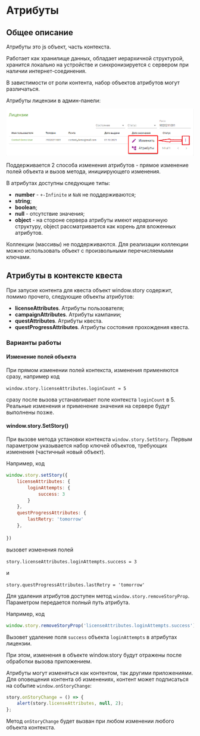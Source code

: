 
# Атрибуты

## Общее описание

Атрибуты это js объект, часть контекста.

Работает как хранилище данных, обладает иерархичной структурой, хранится локально на устройстве и синхронизируется с сервером при наличии интернет-соединения.

В завистимости от роли контента, набор объектов атрибутов могут различаться.

Атрибуты лицензии в админ-панели:

![Атрибуты лицензии в админ-панели](assets/AttributesAdminPanel.png)

Поддерживается 2 способа изменения атрибутов - прямое изменение полей объекта и вызов метода, инициирующего изменения.

В атрибутах доступны следующие типы:

* **number** - `+-Infinite` и `NaN` не поддерживаются;
* **string**;
* **boolean**;
* **null** - отсутствие значения;
* **object** -  на стороне сервера атрибуты имеют иерархичную структуру, object рассматривается как корень для вложенных атрибутов.

Коллекции (массивы) не поддерживаются. Для реализации коллекции можно использовать объект с произвольными перечисляемыми ключами.

## Атрибуты в контексте квеста

При запуске контента для квеста объект window.story содержит, помимо прочего, следующие объекты атрибутов:

* **licenseAttributes**. Атрибуты пользователя;
* **campaignAttributes**. Атрибуты кампании;
* **questAttributes**. Атрибуты квеста.
* **questProgressAttributes**. Атрибуты состояния прохождения квеста.

### Варианты работы

#### Изменение полей объекта

При прямом изменении полей контекста, изменения применяются сразу, например код

`window.story.licenseAttributes.loginCount = 5`

сразу после вызова устанавливает поле контекста `loginCount` в 5. Реальные изменения и применение значения на сервере будут выполнены позже.

#### window.story.SetStory()

При вызове метода установки контекста `window.story.SetStory`.
Первым параметром указывается набор ключей объектов, требующих изменения (частичный новый объект).

Например, код

```js
window.story.setStory({
    licenseAttributes: {
        loginAttempts: {
            success: 3
        }
    },
    questProgressAttributes: {
        lastRetry: 'tomorrow'
    },

})
```

вызовет изменения полей

`story.licenseAttributes.loginAttempts.success = 3`

 и

`story.questProgressAttributes.lastRetry = 'tomorrow'`

Для удаления атрибутов доступен метод `window.story.removeStoryProp`. Параметром передается полный путь атрибута.

Например, код

```js
window.story.removeStoryProp('licenseAttributes.loginAttempts.success');
```

Вызовет удаление поля `success` объекта `loginAttempts` в атрибутах лицензии.

При этом, изменения в объекте window.story будут отражены после обработки вызова приложением.

Атрибуты могут изменяться как контентом, так другими приложениями. Для оповещения контента об изменениях, контент может подписаться на событие `window.onStoryChange`:

```js
story.onStoryChange = () => {
    alert(story.licenseAttributes, null, 2);
};
```

Метод `onStoryChange` будет вызван при любом изменении любого объекта контекста.
